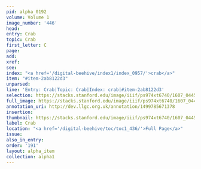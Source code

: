 ```yaml
---
pid: alpha_0192
volume: Volume 1
image_number: '446'
head:
entry: Crab
topic: Crab
first_letter: C
page:
add:
xref:
see:
index: "<a href='/digital-beehive/index1/index_0957/'>crab</a>"
item: "#item-2ab8122d3"
unparsed:
line: 'Entry: Crab|Topic: Crab|Index: crab|#item-2ab8122d3'
selection: https://stacks.stanford.edu/image/iiif/ps974xt6740/1607_0445/820,683,3026,312/full/0/default.jpg
full_image: https://stacks.stanford.edu/image/iiif/ps974xt6740/1607_0445/full/full/0/default.jpg
annotation_uri: http://dev.llgc.org.uk/annotation/1499785671378
insertion:
thumbnail: https://stacks.stanford.edu/image/iiif/ps974xt6740/1607_0445/820,683,600,180/250,/0/default.jpg
label: Crab
location: "<a href='/digital-beehive/toc/toc1_436/'>Full Page</a>"
issue:
also_in_entry:
order: '191'
layout: alpha_item
collection: alpha1
---
```

